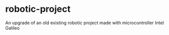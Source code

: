 # robotic-project
An upgrade of an old existing robotic project made with microcontroller Intel Galileo
